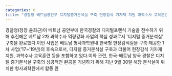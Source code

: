 ```yaml
---
categories: c
title: "경찰청 베트남공안부 디지털증거분석실 구축 현장감식 기자재 지원 과학수사 교육훈련   포함"
---
```

경찰청(청장 윤희근)이 베트남 공안부에 한국경찰의 디지털포렌식 기술을 전수하기 위해 추진해온 베트남 2차 과학수사 역량강화 사업의 핵심 성과로서 ‘디지털 증거분석실’ 구축을 완료했다.이번 사업은 베트남 형사과학원내 한국형 현장감식실을 구축·제공한 1차 사업(’17~’19년)의 후속으로서, 디지털 증거분석실 구축과 더불어 현장감식 기자재 지원, 과학수사 교육훈련 등을 포함하고 있다.이와 관련, 한국-베트남 양국 경찰은 디지털 증거분석실 구축의 성공적인 완공을 기념하기 위해 지난 9월 30일 해당 분석실이 위치한 형사과학원에서 합동 완